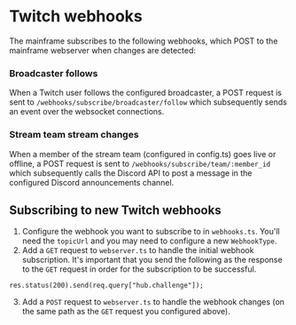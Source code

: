 # Twitch webhooks

The mainframe subscribes to the following webhooks, which POST to the mainframe webserver when changes are detected:

### Broadcaster follows

When a Twitch user follows the configured broadcaster, a POST request is sent to `/webhooks/subscribe/broadcaster/follow` which subsequently sends an event over the websocket connections.

### Stream team stream changes

When a member of the stream team (configured in config.ts) goes live or offline, a POST request is sent to `/webhooks/subscribe/team/:member_id` which subsequently calls the Discord API to post a message in the configured Discord announcements channel.

## Subscribing to new Twitch webhooks

1. Configure the webhook you want to subscribe to in `webhooks.ts`. You'll need the `topicUrl` and you may need to configure a new `WebhookType`.
2. Add a `GET` request to `webserver.ts` to handle the initial webhook subscription. It's important that you send the following as the response to the `GET` request in order for the subscription to be successful.

```
res.status(200).send(req.query["hub.challenge"]);
```

3. Add a `POST` request to `webserver.ts` to handle the webhook changes (on the same path as the `GET` request you configured above).


